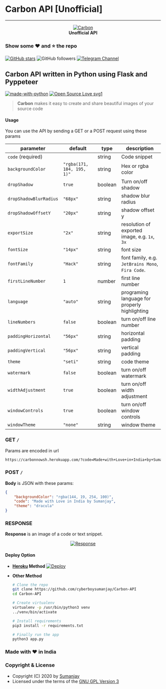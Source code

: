 # Carbon API [Unofficial]
---
<p align="center">
    <a href="https://github.com/carbon-app/carbon">
        <img src="resources/carbon.png" alt="Carbon">
    </a>
    <br>
    <b>Unofficial API</b>
    <br>
</p>

### Show some :heart: and :star: the repo

[![GitHub stars](https://img.shields.io/github/stars/cyberboysumanjay/Carbon-API.svg?style=social&label=Star)](https://github.com/cyberboysumanjay/JioSaavnAPI)
![GitHub followers](https://img.shields.io/github/followers/cyberboysumanjay.svg?style=social&label=Follow)
[![Telegram Channel](https://img.shields.io/badge/Telegram-Channel-orange)](https://t.me/sjprojects)

## Carbon API written in Python using Flask and Pyppeteer
[![made-with-python](https://img.shields.io/badge/Made%20with-Python-1f425f.svg)](https://www.python.org/) [![Open Source Love svg1](https://badges.frapsoft.com/os/v1/open-source.svg?v=103)](https://github.com/ellerbrock/open-source-badges/)

> **Carbon**  makes it easy to create and share beautiful images of your source code

#### Usage
You can use the API by sending a GET or a POST request using these params

| parameter              | default                    | type    | description                                      |
| ---------------------- | -------------------------- | ------- | ------------------------------------------------ |
| `code` (required)      |                            | string  | Code snippet                                     |
| `backgroundColor`      | `"rgba(171, 184, 195, 1)"` | string  | Hex or rgba color                                |
| `dropShadow`           | `true`                     | boolean | Turn on/off shadow                               |
| `dropShadowBlurRadius` | `"68px"`                   | string  | shadow blur radius                               |
| `dropShadowOffsetY`    | `"20px"`                   | string  | shadow offset y                                  |
| `exportSize`           | `"2x"`                     | string  | resolution of exported image, e.g. `1x`, `3x`    |
| `fontSize`             | `"14px"`                   | string  | font size                                        |
| `fontFamily`           | `"Hack"`                   | string  | font family, e.g. `JetBrains Mono`, `Fira Code`. |
| `firstLineNumber`      | `1`                        | number  | first line number                                |
| `language`             | `"auto"`                   | string  | programing language for properly highlighting    |
| `lineNumbers`          | `false`                    | boolean | turn on/off line number                          |
| `paddingHorizontal`    | `"56px"`                   | string  | horizontal padding                               |
| `paddingVertical`      | `"56px"`                   | string  | vertical padding                                 |
| `theme`                | `"seti"`                   | string  | code theme                                       |
| `watermark`            | `false`                    | boolean | turn on/off watermark                            |
| `widthAdjustment`      | `true`                     | boolean | turn on/off width adjustment                     |
| `windowControls`       | `true`                     | boolean | turn on/off window controls                      |
| `windowTheme`          | `"none"`                   | string  | window theme                                     |

### GET `/`
Params are encoded in url
```bash
https://carbonnowsh.herokuapp.com/?code=Made+with+Love+in+India+by+Sumanjay&theme=darcula&backgroundColor=rgba(144, 19, 254, 100)
```

### POST `/`

**Body** is JSON with these params:

```json
{
    "backgroundColor": "rgba(144, 19, 254, 100)",
    "code": "Made with Love in India by Sumanjay",
    "theme": "dracula"
}
```

### RESPONSE
**Response** is an image of a code or text snippet.
<p align="center">
    <a href="https://github.com/cyberboysumanjay">
        <img src="resources/response.png" alt="Response">
    </a>
</p>

#### Deploy Option

* **[Heroku](https://www.heroku.com/) Method** 
  [![Deploy](https://www.herokucdn.com/deploy/button.svg)](https://heroku.com/deploy?template=https://github.com/IshwaranRudhara/Carbon-API/tree/master)

* **Other Method** 

  ```bash
  # Clone the repo
  git clone https://github.com/cyberboysumanjay/Carbon-API
  cd Carbon-API

  # Create virtualenv
  virtualenv -p /usr/bin/python3 venv
  ../venv/bin/activate

  # Install requirements
  pip3 install -r requirements.txt

  # Finally run the app
  python3 app.py
  ```
### Made with ❤️️ in India
### Copyright & License 

* Copyright (C) 2020 by [Sumanjay](https://github.com/cyberboysumanjay)
* Licensed under the terms of the [GNU GPL Version 3](https://github.com/cyberboysumanjay/Carbon-API/blob/master/LICENSE)
